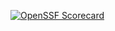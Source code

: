 [![OpenSSF Scorecard](https://api.securityscorecards.dev/projects/github.com/{agsmith3351}/{Integration-Project-FINAL-fixed-errors}/badge)](https://securityscorecards.dev/viewer/?uri=github.com/{agsmith3351}/{Integration-Project-FINAL-fixed-errors})
